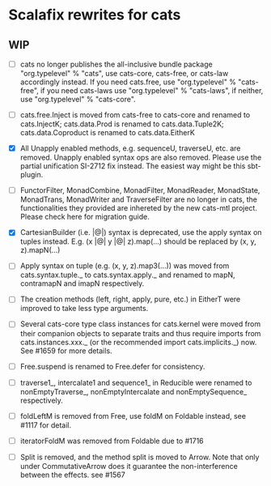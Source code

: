 # Scalafix rewrites for cats

## WIP

- [ ] cats no longer publishes the all-inclusive bundle package "org.typelevel" % "cats", use cats-core, cats-free, or cats-law accordingly instead. If you need cats.free, use "org.typelevel" % "cats-free", if you need cats-laws use "org.typelevel" % "cats-laws", if neither, use "org.typelevel" % "cats-core".

- [ ] cats.free.Inject is moved from cats-free to cats-core and renamed to cats.InjectK; cats.data.Prod is renamed to cats.data.Tuple2K; cats.data.Coproduct is renamed to cats.data.EitherK

- [x] All Unapply enabled methods, e.g. sequenceU, traverseU, etc. are removed. Unapply enabled syntax ops are also removed. Please use the partial unification SI-2712 fix instead. The easiest way might be this sbt-plugin.

- [ ] FunctorFilter, MonadCombine, MonadFilter, MonadReader, MonadState, MonadTrans, MonadWriter and TraverseFilter are no longer in cats, the functionalities they provided are inhereted by the new cats-mtl project. Please check here for migration guide.

- [x] CartesianBuilder (i.e. |@|) syntax is deprecated, use the apply syntax on tuples instead. E.g. (x |@| y |@| z).map(...) should be replaced by (x, y, z).mapN(...)

- [ ] Apply syntax on tuple (e.g. (x, y, z).map3(...)) was moved from cats.syntax.tuple._ to cats.syntax.apply._ and renamed to mapN, contramapN and imapN respectively.

- [ ] The creation methods (left, right, apply, pure, etc.) in EitherT were improved to take less type arguments.

- [ ] Several cats-core type class instances for cats.kernel were moved from their companion objects to separate traits and thus require imports from cats.instances.xxx._ (or the recommended import cats.implicits._) now. See #1659 for more details.

- [ ] Free.suspend is renamed to Free.defer for consistency.

- [ ] traverse1_, intercalate1 and sequence1_ in Reducible were renamed to nonEmptyTraverse_, nonEmptyIntercalate and nonEmptySequence_ respectively.

- [ ] foldLeftM is removed from Free, use foldM on Foldable instead, see #1117 for detail.

- [ ] iteratorFoldM was removed from Foldable due to #1716

- [ ] Split is removed, and the method split is moved to Arrow. Note that only under CommutativeArrow does it guarantee the non-interference between the effects. see #1567
